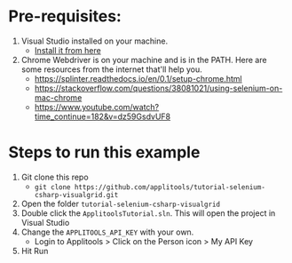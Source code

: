 # Pre-requisites:

1. Visual Studio installed on your machine.
   * [Install it from here](https://visualstudio.microsoft.com/downloads/)
2. Chrome Webdriver is on your machine and is in the PATH. Here are some resources from the internet that'll help you.
   * https://splinter.readthedocs.io/en/0.1/setup-chrome.html
   * https://stackoverflow.com/questions/38081021/using-selenium-on-mac-chrome
   * https://www.youtube.com/watch?time_continue=182&v=dz59GsdvUF8

# Steps to run this example

1. Git clone this repo
    * `git clone https://github.com/applitools/tutorial-selenium-csharp-visualgrid.git`
2. Open the folder `tutorial-selenium-csharp-visualgrid`
3. Double click the `ApplitoolsTutorial.sln`. This will open the project in Visual Studio
3. Change the `APPLITOOLS_API_KEY` with your own.
    * Login to Applitools > Click on the Person icon > My API Key
4. Hit Run